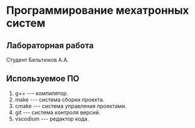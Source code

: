 # Программирование мехатронных систем

## Лабораторная работа
 Студент Бельтюков А.А.
## Используемое ПО
1. g++ --- компилятор.
2. make --- система сборки проекта.
3. cmake --- система управления проектами.
4. git --- система контроля версий.
5. vscodium --- редактор кода.
